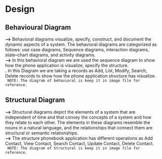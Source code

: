 # Design
## Behavioural Diagram
**-->** Behavioral diagrams visualize, specify, construct, and document the dynamic aspects of a system. The behavioral diagrams are categorized as follows: use case diagrams, Sequence diagrams, interaction diagrams, state–chart diagrams, and activity diagrams.<br>
**-->** In this behavioral diagram we are used the sequence diagram to show how the phone application is visualize, specify the structure.<br>
**.** In this Diagram we are taking a records as Add, List, Modify, Search, Delete records to show how the phone application structure has visualize.<br>
``` NOTE: The diagram of behavioral is keep it in image file for reference.```
## Structural Diagram
**-->** Structural diagrams depict the elements of a system that are independent of time and that convey the concepts of a system and how they relate to each other. The elements in these diagrams resemble the nouns in a natural language, and the relationships that connect them are structural or semantic relationships.<br>
**-->** The structure phonebook application has different operations as Add Contact, View Contact, Search Contact, Update Contact, Delete Contact.<br>
``` NOTE: The diagram of Structural is keep it in image file for reference.```
